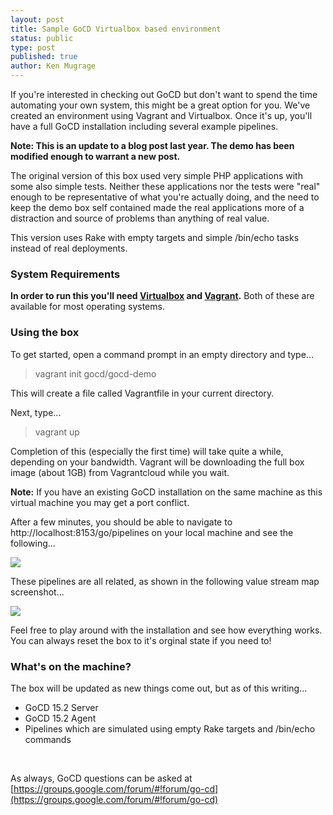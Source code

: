 ```yaml
---
layout: post
title: Sample GoCD Virtualbox based environment
status: public
type: post
published: true
author: Ken Mugrage
---
```


If you're interested in checking out GoCD but don't want to spend the time automating your
own system, this might be a great option for you. We've created an environment using Vagrant and Virtualbox.
Once it's up, you'll have a full GoCD installation including several example pipelines.

__Note: This is an update to a blog post last year. The demo has been modified enough to warrant a new post.__

The original version of this box used very simple PHP applications with some also simple tests. Neither these applications
nor the tests were "real" enough to be representative of what you're actually doing, and the need to keep the demo box self
contained made the real applications more of a distraction and source of problems than anything of real value.

This version uses Rake with empty targets and simple /bin/echo tasks instead of real deployments.

### System Requirements

__In order to run this you'll need [Virtualbox](https://www.virtualbox.org/) 
and [Vagrant](https://www.vagrantup.com/).__ Both of these are available for most operating 
systems.

### Using the box
To get started, open a command prompt in an empty directory and type...

<blockquote>
vagrant init gocd/gocd-demo
</blockquote>

This will create a file called Vagrantfile in your current directory. 

Next, type...

<blockquote>
vagrant up
</blockquote>

Completion of this (especially the first time) will take quite a while, depending on your
bandwidth. Vagrant will be downloading the full box image (about 1GB) from Vagrantcloud
while you wait.

__Note:__ If you have an existing GoCD installation on the same machine as this virtual machine
you may get a port conflict.

After a few minutes, you should be able to navigate to http://localhost:8153/go/pipelines on your local
machine and see the following...

![](/images/blog/sample-virtualbox/pipelines-v2.png)

These pipelines are all related, as shown in the following value stream map screenshot...

![](/images/blog/sample-virtualbox/vsm-v2.png)

Feel free to play around with the installation and see how everything works. You can always
reset the box to it's orginal state if you need to!

### What's on the machine?

The box will be updated as new things come out, but as of this writing...

* GoCD 15.2 Server
* GoCD 15.2 Agent
* Pipelines which are simulated using empty Rake targets and /bin/echo commands

<br>

As always, GoCD questions can be asked at [https://groups.google.com/forum/#!forum/go-cd](https://groups.google.com/forum/#!forum/go-cd)




